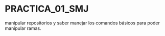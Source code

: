 # PRACTICA_01_SMJ
manipular repositorios y saber manejar los comandos básicos para poder manipular ramas.
